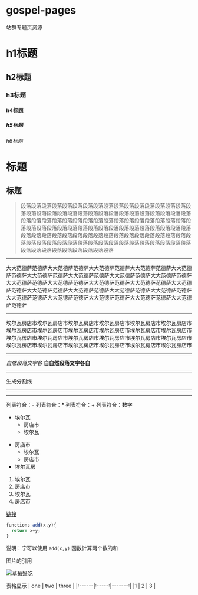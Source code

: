 # gospel-pages
站群专题页资源

# h1标题
## h2标题
### h3标题
#### h4标题
##### h5标题
###### h6标题

标题
===

标题
---

> 段落段落段落段落段落段落段落段落段落段落段落段落段落段落段落段落段落段落段落段落段落段落段落段落段落段落段落段落段落段落段落段落段落段落段落段落段落段落段落段落段落段落段落段落段落段落段落段落段落段落段落段落段落段落段落段落段落段落段落段落段落段落段落段落段落段落段落段落段落段落段落段落段落段落段落段落段落段落段落段落段落段落段落段落段落段落段落段落段落段落段落段落段落段落段落段落段落段落段落段落段落段落段落段落段落段落段落段落

---

大大范德萨范德萨大大范德萨范德萨大大范德萨范德萨大大范德萨范德萨大大范德萨范德萨大大范德萨范德萨大大范德萨范德萨大大范德萨范德萨大大范德萨范德萨大大范德萨范德萨大大范德萨范德萨大大范德萨范德萨大大范德萨范德萨大大范德萨范德萨大大范德萨范德萨大大范德萨范德萨大大范德萨范德萨大大范德萨范德萨大大范德萨范德萨大大范德萨范德萨大大范德萨范德萨大大范德萨范德萨大大范德萨范德萨

***

埃尔瓦房店市埃尔瓦房店市埃尔瓦房店市埃尔瓦房店市埃尔瓦房店市埃尔瓦房店市埃尔瓦房店市埃尔瓦房店市埃尔瓦房店市埃尔瓦房店市埃尔瓦房店市埃尔瓦房店市埃尔瓦房店市埃尔瓦房店市埃尔瓦房店市埃尔瓦房店市埃尔瓦房店市埃尔瓦房店市埃尔瓦房店市埃尔瓦房店市埃尔瓦房店市埃尔瓦房店市埃尔瓦房店市埃尔瓦房店市

___

_自然段落文字各_ 
__自自然段落文字各自__

- - -

生成分割线

---
***

列表符合：-
列表符合：*
列表符合：+
列表符合：数字

- 埃尔瓦
  - 房店市
  - 埃尔瓦

* 房店市
  * 埃尔瓦
  * 房店市
* 埃尔瓦房

1. 埃尔瓦
  1. 房店市
  0. 埃尔瓦
0. 房店市

[链接](https://www.google.com "小马视频")

```javascript
functions add(x,y){
  return x+y;
}
```
说明：宁可以使用 `add(x,y)` 函数计算两个数的和


图片的引用

[![草莓好吃](https://cdn.pixabay.com/photo/2020/05/07/08/21/strawberries-5140640_960_720.jpg "草莓")](http://www.google.com)

表格显示
| one | two | three |
|:------|:-----:|-------:|
|1  |  2   |    3 | 
